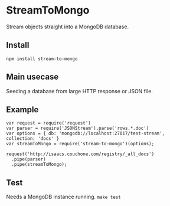 # StreamToMongo
Stream objects straight into a MongoDB database.

## Install
`npm install stream-to-mongo`

## Main usecase 
Seeding a database from large HTTP response or JSON file.

## Example
```
var request = require('request')
var parser = require('JSONStream').parse('rows.*.doc')
var options = { db: 'mongodb://localhost:27017/test-stream', collection: 'docs' }
var streamToMongo = require('stream-to-mongo')(options);

request('http://isaacs.couchone.com/registry/_all_docs')
  .pipe(parser)
  .pipe(streamToMongo);
```
## Test
Needs a MongoDB instance running.
`make test`
